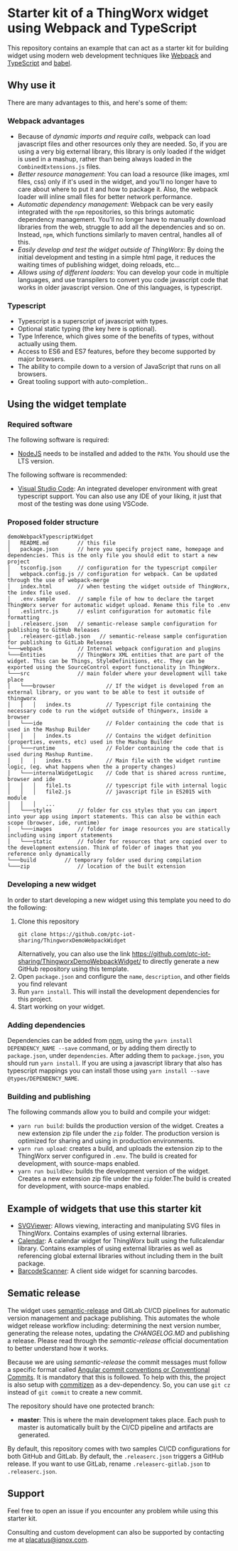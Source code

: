 # Starter kit of a ThingWorx widget using Webpack and TypeScript

This repository contains an example that can act as a starter kit for building widget using modern web development techniques like [Webpack](https://webpack.js.org/) and [TypeScript](https://www.typescriptlang.org/) and [babel](https://babeljs.io/).

## Why use it

There are many advantages to this, and here's some of them:

### Webpack advantages

* Because of *dynamic imports and require calls*, webpack can load javascript files and other resources only they are needed. So, if you are using a very big external library, this library is only loaded if the widget is used in a mashup, rather than being always loaded in the `CombinedExtensions.js` files.
* *Better resource management*: You can load a resource (like images, xml files, css) only if it's used in the widget, and you'll no longer have to care about where to put it and how to package it. Also, the webpack loader will inline small files for better network performance.
* *Automatic dependency management*: Webpack can be very easily integrated with the `npm` repositories, so this brings automatic dependency management. You'll no longer have to manually download libraries from the web, struggle to add all the dependencies and so on. Instead, `npm`, which functions similarly to maven central, handles all of this.
* *Easily develop and test the widget outside of ThingWorx*: By doing the initial development and testing in a simple html page, it reduces the waiting times of publishing widget, doing reloads, etc...
* *Allows using of different loaders*: You can develop your code in multiple languages, and use transpilers to convert you code javascript code that works in older javascript version. One of this languages, is typescript.

### Typescript

* Typescript is a superscript of javascript with types.
* Optional static typing (the key here is optional).
* Type Inference, which gives some of the benefits of types, without actually using them.
* Access to ES6 and ES7 features, before they become supported by major browsers.
* The ability to compile down to a version of JavaScript that runs on all browsers.
* Great tooling support with auto-completion..

## Using the widget template

### Required software

The following software is required:

* [NodeJS](https://nodejs.org/en/) needs to be installed and added to the `PATH`. You should use the LTS version.

The following software is recommended:

* [Visual Studio Code](https://code.visualstudio.com/): An integrated developer environment with great typescript support. You can also use any IDE of your liking, it just that most of the testing was done using VSCode.

### Proposed folder structure

```
demoWebpackTypescriptWidget
│   README.md         // this file
│   package.json      // here you specify project name, homepage and dependencies. This is the only file you should edit to start a new project
│   tsconfig.json     // configuration for the typescript compiler
│   webpack.config.js // configuration for webpack. Can be updated through the use of webpack-merge
│   index.html        // when testing the widget outside of ThingWorx, the index file used.
│   .env.sample       // sample file of how to declare the target ThingWorx server for automatic widget upload. Rename this file to .env
│   .eslintrc.js      // eslint configuration for automatic file formatting
│   .releaserc.json   // semantic-release sample configuration for publishing to GitHub Releases
│   .releaserc-gitlab.json   // semantic-release sample configuration for publishing to GitLab Releases
└───webpack           // Internal webpack configuration and plugins
└───Entities          // ThingWorx XML entities that are part of the widget. This can be Things, StyleDefinitions, etc. They can be exported using the SourceControl export functionality in ThingWorx.
└───src               // main folder where your development will take place
│   └───browser                // If the widget is developed from an external library, or you want to be able to test it outside of thingworx
│   │   │   index.ts           // Typescript file containing the necessary code to run the widget outside of thingworx, inside a browser
│   └───ide                    // Folder containing the code that is used in the Mashup Builder
│   │   │   index.ts           // Contains the widget definition (properties, events, etc) used in the Mashup Builder
│   └───runtime                // Folder containing the code that is used during Mashup Runtime. 
│   │   │   index.ts           // Main file with the widget runtime logic, (eg. what happens when the a property changes)
│   └───internalWidgetLogic    // Code that is shared across runtime, browser and ide
│   │   │   file1.ts           // typescript file with internal logic
│   │   │   file2.js           // javascript file in ES2015 with module
│   │   │   ...
│   └───styles        // folder for css styles that you can import into your app using import statements. This can also be within each scope (browser, ide, runtime)
│   └───images        // folder for image resources you are statically including using import statements
│   └───static        // folder for resources that are copied over to the development extension. Think of folder of images that you reference only dynamically
└───build         // temporary folder used during compilation
└───zip               // location of the built extension
```

### Developing a new widget

In order to start developing a new widget using this template you need to do the following:

1. Clone this repository
    ```
    git clone https://github.com/ptc-iot-sharing/ThingworxDemoWebpackWidget
    ```
   Alternatively, you can also use the link https://github.com/ptc-iot-sharing/ThingworxDemoWebpackWidget/ to directly generate a new GitHub repository using this template.
2. Open `package.json` and configure the `name`, `description`, and other fields you find relevant
3. Run `yarn install`. This will install the development dependencies for this project.
4. Start working on your widget.

### Adding dependencies

Dependencies can be added from [npm](https://www.npmjs.com/), using the `yarn install DEPENDENCY_NAME --save` command, or by adding them directly to `package.json`, under `dependencies`. After adding them to `package.json`, you should run `yarn install`.
If you are using a javascript library that also has typescript mappings you can install those using `yarn install --save @types/DEPENDENCY_NAME`.

### Building and publishing

The following commands allow you to build and compile your widget:

* `yarn run build`: builds the production version of the widget. Creates a new extension zip file under the `zip` folder. The production version is optimized for sharing and using in production environments.
* `yarn run upload`: creates a build, and uploads the extension zip to the ThingWorx server configured in `.env`. The build is created for development, with source-maps enabled.
* `yarn run buildDev`: builds the development version of the widget. Creates a new extension zip file under the `zip` folder.The build is created for development, with source-maps enabled.

## Example of widgets that use this starter kit

* [SVGViewer](https://github.com/ptc-iot-sharing/SvgViewerWidgetTWX): Allows viewing, interacting and manipulating SVG files in ThingWorx. Contains examples of using external libraries.
* [Calendar](https://github.com/ptc-iot-sharing/CalendarWidgetTWX): A calendar widget for ThingWorx built using the fullcalendar library.  Contains examples of using external libraries as well as referencing global external libraries without including them in the built package.
* [BarcodeScanner](https://github.com/ptc-iot-sharing/ThingworxBarcodeScannerWidget): A client side widget for scanning barcodes.
## Sematic release

The widget uses [semantic-release](https://semantic-release.gitbook.io/) and GitLab CI/CD pipelines for automatic version management and package publishing. This automates the whole widget release workflow including: determining the next version number, generating the release notes, updating the _CHANGELOG.MD_ and publishing a release. Please read through the *semantic-release* official documentation to better understand how it works.

Because we are using *semantic-release* the commit messages must follow a specific format called [Angular commit conventions or Conventional Commits](https://www.conventionalcommits.org/en/v1.0.0/). It is mandatory that this is followed. To help with this, the project is also setup with [commitizen](https://commitizen.github.io/cz-cli/) as a dev-dependency. So, you can use `git cz` instead of `git commit` to create a new commit.

The repository should have one protected branch:

* **master**: This is where the main development takes place. Each push to master is automatically built by the CI/CD pipeline and artifacts are generated.

By default, this repository comes with two samples CI/CD configurations for both GitHub and GitLab. By default, the `.releaserc.json` triggers a GitHub release. If you want to use GitLab, rename `.releaserc-gitlab.json` to `.releaserc.json`.

## Support

Feel free to open an issue if you encounter any problem while using this starter kit. 

Consulting and custom development can also be supported by contacting me at placatus@iqnox.com.
